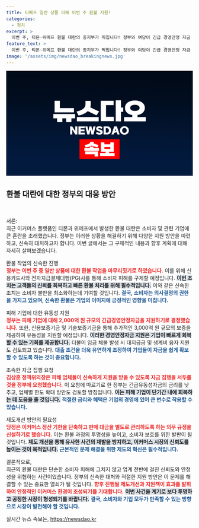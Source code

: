 ```yaml
---
title: 티메프 일반 상품 피해 이번 주 환불 지원!
categories:
  - 정치
excerpt: >
  이번 주, 티몬·위메프 환불 대란의 종지부가 찍힙니다! 정부와 여당이 긴급 경영안정 자금 2,000억 원과 금융 지원책을 약속하며 피해 기업을 구제합니다. 긴급 조치와 제도 개선이 이뤄질 예정, 소비자와 기업 모두를 위한 대책을 확인하세요!
feature_text: >
  이번 주, 티몬·위메프 환불 대란의 종지부가 찍힙니다! 정부와 여당이 긴급 경영안정 자금 2,000억 원과 금융 지원책을 약속하며 피해 기업을 구제합니다. 긴급 조치와 제도 개선이 이뤄질 예정, 소비자와 기업 모두를 위한 대책을 확인하세요!
image: '/assets/img/newsdao_breakingnews.jpg'
---
```


<p><img src="/assets/img/newsdao_breakingnews.jpg" alt="ontimetimes 속보" /></p>

<h2 data-ke-size="size26">환불 대란에 대한 정부의 대응 방안</h2>

<p data-ke-size="size16">&nbsp;</p>

<p>서론:<br />
최근 이커머스 플랫폼인 티몬과 위메프에서 발생한 환불 대란은 소비자 및 관련 기업에 큰 혼란을 초래했습니다. 정부는 이러한 상황을 해결하기 위해 다양한 지원 방안을 마련하고, 신속히 대처하고자 합니다. 이번 글에서는 그 구체적인 내용과 향후 계획에 대해 자세히 살펴보겠습니다.</p>

<p>환불 작업의 신속한 진행<br />
<b><span style="color: #ee2323;">정부는 이번 주 중 일반 상품에 대한 환불 작업을 마무리짓기로 하였습니다.</span></b> 이를 위해 신용카드사와 전자지급결제대행(PG)사를 통해 소비자 피해를 구제할 예정입니다. <b><span style="background-color: #21538527;">이번 조치는 고객들의 신뢰를 회복하고 빠른 환불 처리를 위해 필수적입니다.</span></b> 이와 같은 신속한 조치는 소비자 불만을 최소화하는데 기여할 것입니다. <b><span style="color: #1a5490;">결국, 소비자는 의사결정의 권한을 가지고 있으며, 신속한 환불은 기업의 이미지에 긍정적인 영향을 미칩니다.</span></b></p>

<p>피해 기업에 대한 유동성 지원<br />
<b><span style="color: #ee2323;">정부는 피해 기업에 대해 2,000억 원 규모의 긴급경영안정자금을 지원하기로 결정했습니다.</span></b> 또한, 신용보증기금 및 기술보증기금을 통해 추가적인 3,000억 원 규모의 보증을 제공하여 유동성을 지원할 예정입니다. <b><span style="background-color: #21538527;">이러한 경영안정자금 지원은 기업이 빠르게 회복할 수 있는 기회를 제공합니다.</span></b> 더불어 임금 체불 발생 시 대지급금 및 생계비 융자 지원도 검토되고 있습니다. <b><span style="color: #1a5490;">대출 조건을 더욱 유연하게 조정하여 기업들이 자금을 쉽게 확보할 수 있도록 하는 것이 중요합니다.</span></b></p>

<p>조속한 자금 집행 요청<br />
<b><span style="color: #ee2323;">김상훈 정책위의장은 피해 업체들이 신속하게 지원을 받을 수 있도록 자금 집행을 서두를 것을 정부에 요청했습니다.</span></b> 이 요청에 따르기로 한 정부는 긴급유동성자금의 금리를 낮추고, 업체별 한도 확대 방안도 검토할 방침입니다. <b><span style="background-color: #21538527;">이는 피해 기업이 단기간 내에 회복하는 데 도움을 줄 것입니다.</span></b> <b><span style="color: #1a5490;">적절한 금리와 혜택은 기업의 경영에 있어 큰 변수로 작용할 수 있습니다.</span></b></p>

<p>제도개선 방안의 필요성<br />
<b><span style="color: #ee2323;">당정은 이커머스 정산 기한을 단축하고 판매 대금을 별도로 관리하도록 하는 의무 규정을 신설하기로 했습니다.</span></b> 이는 환불 과정의 투명성을 높이고, 소비자 보호를 위한 발판이 될 것입니다. <b><span style="background-color: #21538527;">제도 개선을 통해 유사한 사건의 재발을 방지하고, 이커머스 시장의 신뢰도를 높이는 것이 목적입니다.</span></b> <b><span style="color: #1a5490;">근본적인 문제 해결을 위한 제도의 혁신은 필수적입니다.</span></b></p>

<p>결론적으로,<br />
최근의 환불 대란은 단순한 소비자 피해에 그치지 않고 업계 전반에 걸친 신뢰도와 안정성을 위협하는 사건이었습니다. 정부의 신속한 대처와 적절한 지원 방안은 이 문제를 해결할 수 있는 중요한 열쇠가 될 것입니다. <b><span style="color: #ee2323;">향후 진행될 제도개선과 지원책이 효과를 발휘하여 안정적인 이커머스 환경이 조성되기를 기대합니다.</span></b> <b><span style="background-color: #21538527;">이번 사건을 계기로 보다 투명하고 공정한 시장이 형성되기를 바랍니다.</span></b> <b><span style="color: #1a5490;">결국, 소비자와 기업 모두가 만족할 수 있는 방향으로 시장이 발전해야 할 것입니다.</span></b></p>
실시간 뉴스 속보는, <a href="https://newsdao.kr" rel="dofollow">https://newsdao.kr</a>



